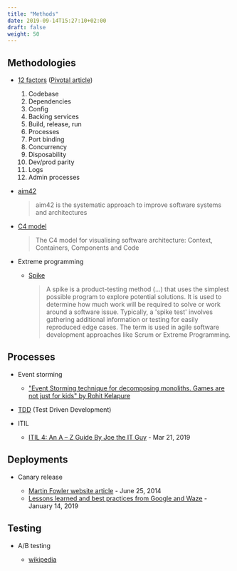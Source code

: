 ```yaml
---
title: "Methods"
date: 2019-09-14T15:27:10+02:00
draft: false
weight: 50
---
```


## Methodologies

- [12 factors](https://12factor.net/) ([Pivotal article](https://content.pivotal.io/slides/the-12-factors-for-building-cloud-native-software))

  1. Codebase
  2. Dependencies
  3. Config
  4. Backing services
  5. Build, release, run
  6. Processes
  7. Port binding
  8. Concurrency
  9. Disposability
  10. Dev/prod parity
  11. Logs
  12. Admin processes

- [aim42](https://www.aim42.org/)

    > aim42 is the systematic approach to improve software systems and architectures

- [C4 model](https://c4model.com/)

    > The C4 model for visualising software architecture: Context, Containers, Components and Code

- Extreme programming

  - [Spike](https://en.wikipedia.org/wiki/Spike_(software_development))

    > A spike is a product-testing method (...) that uses the simplest possible program to explore potential solutions. It is used to determine how much work will be required to solve or work around a software issue. Typically, a 'spike test' involves gathering additional information or testing for easily reproduced edge cases. The term is used in agile software development approaches like Scrum or Extreme Programming.

## Processes

- Event storming

  - ["Event Storming technique for decomposing monoliths. Games are not just for kids" by Rohit Kelapure](https://speakerdeck.com/rkelapure/event-storming)

- [TDD](https://en.wikipedia.org/wiki/Test-driven_development) (Test Driven Development)

- ITIL

  - [ITIL 4: An A – Z Guide By Joe the IT Guy](https://www.joetheitguy.com/itil-4-an-a-z-guide/) - Mar 21, 2019

## Deployments

- Canary release

  - [Martin Fowler website article](https://martinfowler.com/bliki/CanaryRelease.html) - June 25, 2014
  - [Lessons learned and best practices from Google and Waze](https://cloud.google.com/blog/products/devops-sre/canary-analysis-lessons-learned-and-best-practices-from-google-and-waze) - January 14, 2019

## Testing

- A/B testing

  - [wikipedia](https://en.wikipedia.org/wiki/A/B_testing)
